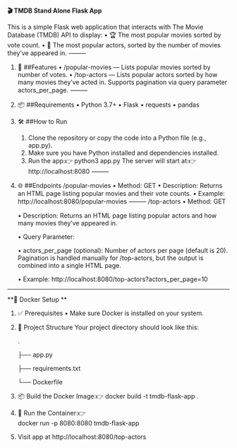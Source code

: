 **🎬 TMDB Stand Alone Flask App**

This is a simple Flask web application that interacts with The Movie Database (TMDB) API to display:
	•	🏆 The most popular movies sorted by vote count.
	•	🌟 The most popular actors, sorted by the number of movies they’ve appeared in.
⸻
1. 🚀 ##Features
	•	/popular-movies — Lists popular movies sorted by number of votes.
	•	/top-actors — Lists popular actors sorted by how many movies they’ve acted in. Supports pagination via query parameter actors_per_page.
⸻
2. 📦 ##Requirements
	•	Python 3.7+
	•	Flask
	•	requests
	•	pandas 
 3. 🛠 ##How to Run
	1.	Clone the repository or copy the code into a Python file (e.g., app.py).
	2.	Make sure you have Python installed and dependencies installed.
	3.	Run the app:👉 python3 app.py
	The server will start at:👉 http://localhost:8080
 ⸻
4. 🌐 ##Endpoints
	/popular-movies
	•	Method: GET
	•	Description: Returns an HTML page listing popular movies and their vote counts.
	•	Example: http://localhost:8080/popular-movies
⸻
	/top-actors
	•	Method: GET

	•	Description: Returns an HTML page listing popular actors and how many movies they’ve appeared in.

	•	Query Parameter:

	•	actors_per_page (optional): Number of actors per page (default is 20). Pagination is handled manually for /top-actors, but the output is combined into a single HTML page.

	•	Example: http://localhost:8080/top-actors?actors_per_page=10
-------------------------------------------------------------------------------------------------------------------------------------------------------------------------------

**🐳 Docker Setup **

1. ✅ Prerequisites
	•	Make sure Docker is installed on your system.
2. 📁 Project Structure
Your project directory should look like this:

	.

	├── app.py

	├── requirements.txt

	└── Dockerfile
3. 📦 Build the Docker Image:👉 
   docker build -t tmdb-flask-app .
4. 🚀 Run the Container:👉  
   docker run -p 8080:8080 tmdb-flask-app
5. Visit app at http://localhost:8080/top-actors
